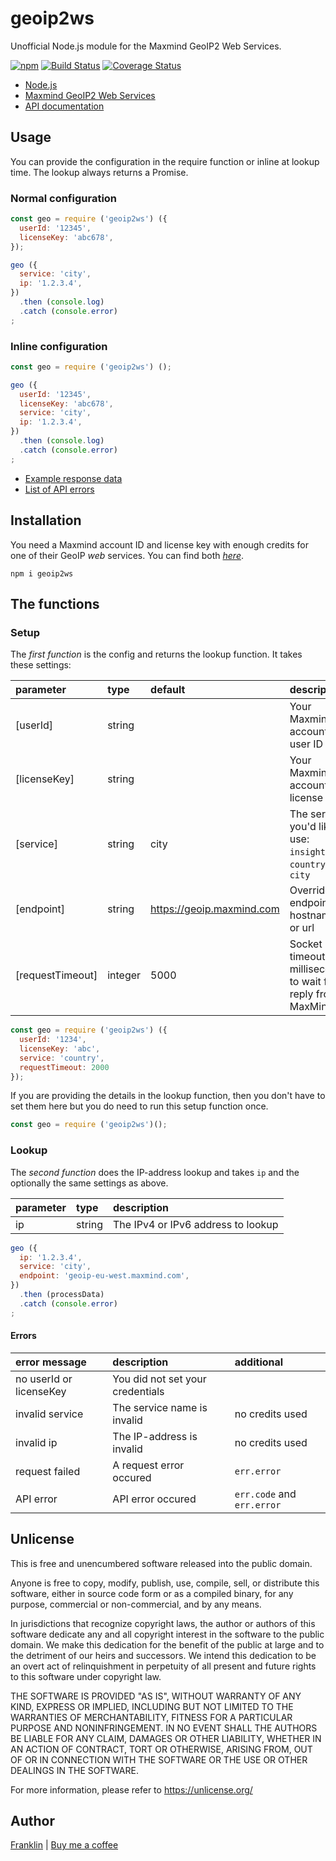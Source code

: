 # geoip2ws

Unofficial Node.js module for the Maxmind GeoIP2 Web Services.

[![npm](https://img.shields.io/npm/v/geoip2ws.svg?maxAge=3600)](https://github.com/fvdm/nodejs-geoip2ws/blob/master/CHANGELOG.md)
[![Build Status](https://github.com/fvdm/nodejs-geoip2ws/actions/workflows/node.js.yml/badge.svg?branch=master)](https://github.com/fvdm/nodejs-geoip2ws/actions/workflows/node.js.yml)
[![Coverage Status](https://coveralls.io/repos/github/fvdm/nodejs-geoip2ws/badge.svg?branch=master)](https://coveralls.io/github/fvdm/nodejs-geoip2ws?branch=master)

* [Node.js](https://nodejs.org/)
* [Maxmind GeoIP2 Web Services](https://www.maxmind.com/en/geoip2-precision-services)
* [API documentation](https://dev.maxmind.com/geoip/geoip2/web-services/)


## Usage

You can provide the configuration in the require function or inline at lookup time.
The lookup always returns a Promise.


### Normal configuration

```js
const geo = require ('geoip2ws') ({
  userId: '12345',
  licenseKey: 'abc678',
});

geo ({
  service: 'city',
  ip: '1.2.3.4',
})
  .then (console.log)
  .catch (console.error)
;
```


### Inline configuration

```js
const geo = require ('geoip2ws') ();

geo ({
  userId: '12345',
  licenseKey: 'abc678',
  service: 'city',
  ip: '1.2.3.4',
})
  .then (console.log)
  .catch (console.error)
;
```

- [Example response data](https://dev.maxmind.com/geoip/geoip2/web-services/#Response_Body)
- [List of API errors](https://dev.maxmind.com/geoip/geoip2/web-services/#Errors)


## Installation

You need a Maxmind account ID and license key with enough credits for one of
their GeoIP *web* services. You can find both [*here*](https://www.maxmind.com/en/accounts/current/license-key).

`npm i geoip2ws`


## The functions

### Setup

The _first function_ is the config and returns the lookup function.
It takes these settings:

parameter        | type    | default                   | description
:----------------|:--------|:--------------------------|:--------------------------------
[userId]         | string  |                           | Your Maxmind account user ID
[licenseKey]     | string  |                           | Your Maxmind account license key
[service]        | string  | city                      | The service you'd like to use: `insights`, `country`, `city`
[endpoint]       | string  | https://geoip.maxmind.com | Override endpoint hostname or url
[requestTimeout] | integer | 5000                      | Socket read timeout in milliseconds to wait for reply from MaxMind

```js
const geo = require ('geoip2ws') ({
  userId: '1234',
  licenseKey: 'abc',
  service: 'country',
  requestTimeout: 2000
});
```

If you are providing the details in the lookup function, then you don't have to
set them here but you do need to run this setup function once.

```js
const geo = require ('geoip2ws')();
```


### Lookup

The _second function_ does the IP-address lookup and takes `ip` and the
optionally the same settings as above.

parameter  | type     | description
:----------|:---------|:--------------------------------------------
ip         | string   | The IPv4 or IPv6 address to lookup

```js
geo ({
  ip: '1.2.3.4',
  service: 'city',
  endpoint: 'geoip-eu-west.maxmind.com',
})
  .then (processData)
  .catch (console.error)
;
```


#### Errors

error message           | description                      | additional
:-----------------------|:---------------------------------|:--------------------------
no userId or licenseKey | You did not set your credentials |
invalid service         | The service name is invalid      | no credits used
invalid ip              | The IP-address is invalid        | no credits used
request failed          | A request error occured          | `err.error`
API error               | API error occured                | `err.code` and `err.error`


## Unlicense

This is free and unencumbered software released into the public domain.

Anyone is free to copy, modify, publish, use, compile, sell, or
distribute this software, either in source code form or as a compiled
binary, for any purpose, commercial or non-commercial, and by any
means.

In jurisdictions that recognize copyright laws, the author or authors
of this software dedicate any and all copyright interest in the
software to the public domain. We make this dedication for the benefit
of the public at large and to the detriment of our heirs and
successors. We intend this dedication to be an overt act of
relinquishment in perpetuity of all present and future rights to this
software under copyright law.

THE SOFTWARE IS PROVIDED "AS IS", WITHOUT WARRANTY OF ANY KIND,
EXPRESS OR IMPLIED, INCLUDING BUT NOT LIMITED TO THE WARRANTIES OF
MERCHANTABILITY, FITNESS FOR A PARTICULAR PURPOSE AND NONINFRINGEMENT.
IN NO EVENT SHALL THE AUTHORS BE LIABLE FOR ANY CLAIM, DAMAGES OR
OTHER LIABILITY, WHETHER IN AN ACTION OF CONTRACT, TORT OR OTHERWISE,
ARISING FROM, OUT OF OR IN CONNECTION WITH THE SOFTWARE OR THE USE OR
OTHER DEALINGS IN THE SOFTWARE.

For more information, please refer to <https://unlicense.org/>


## Author

[Franklin](https://fvdm.com)
| [Buy me a coffee](https://fvdm.com/donating/)
